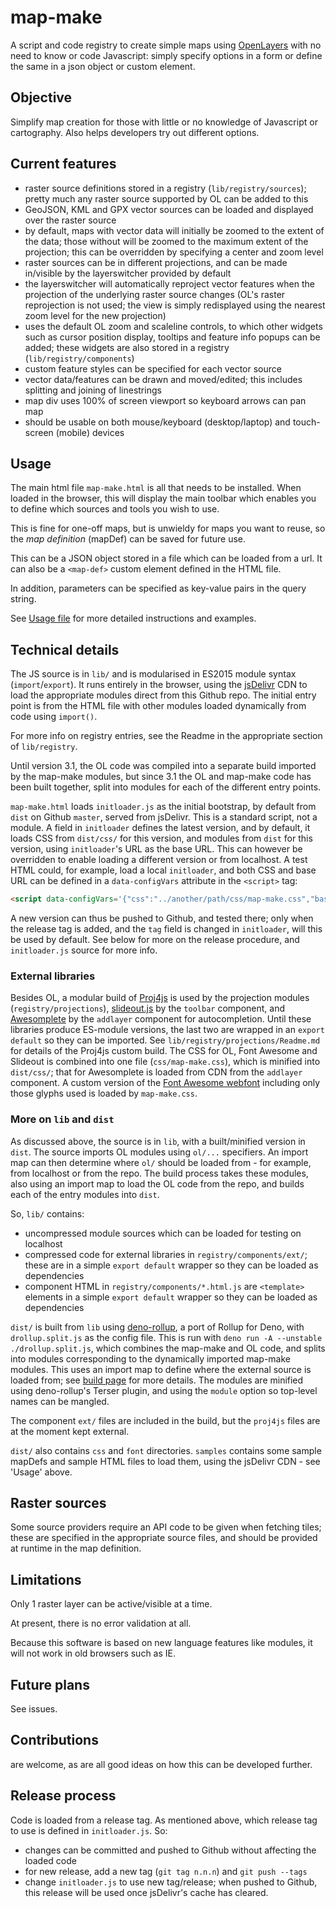 # map-make

A script and code registry to create simple maps using [OpenLayers](http://www.openlayers.org) with no need to know or code Javascript: simply specify options in a form or define the same in a json object or custom element.

## Objective
Simplify map creation for those with little or no knowledge of Javascript or cartography.
Also helps developers try out different options.

## Current features
- raster source definitions stored in a registry (`lib/registry/sources`); pretty much any raster source supported by OL can be added to this
- GeoJSON, KML and GPX vector sources can be loaded and displayed over the raster source
- by default, maps with vector data will initially be zoomed to the extent of the data;
  those without will be zoomed to the maximum extent of the projection;
  this can be overridden by specifying a center and zoom level
- raster sources can be in different projections, and can be made in/visible by the layerswitcher provided by default
- the layerswitcher will automatically reproject vector features when the projection of the underlying raster source changes (OL's raster reprojection is not used; the view is simply redisplayed using the nearest zoom level for the new projection)
- uses the default OL zoom and scaleline controls, to which other widgets such as cursor position display, tooltips and feature info popups can be added; these widgets are also stored in a registry (`lib/registry/components`)
- custom feature styles can be specified for each vector source
- vector data/features can be drawn and moved/edited; this includes splitting and joining of linestrings
- map div uses 100% of screen viewport so keyboard arrows can pan map
- should be usable on both mouse/keyboard (desktop/laptop) and touch-screen (mobile) devices

## Usage
The main html file `map-make.html` is all that needs to be installed. When loaded in the browser, this will display the main toolbar which enables you to define which sources and tools you wish to use.

This is fine for one-off maps, but is unwieldy for maps you want to reuse, so the *map definition* (mapDef) can be saved for future use.

This can be a JSON object stored in a file which can be loaded from a url. It can also be a `<map-def>` custom element defined in the HTML file.

In addition, parameters can be specified as key-value pairs in the query string.

See [Usage file](usage.md) for more detailed instructions and examples.

## Technical details
The JS source is in `lib/` and is modularised in ES2015 module syntax (`import`/`export`). It runs entirely in the browser, using the [jsDelivr](https://cdn.jsdelivr.net/) CDN to load the appropriate modules direct from this Github repo. The initial entry point is from the HTML file with other modules loaded dynamically from code using `import()`.

For more info on registry entries, see the Readme in the appropriate section of `lib/registry`.

Until version 3.1, the OL code was compiled into a separate build imported by the map-make modules, but since 3.1 the OL and map-make code has been built together, split into modules for each of the different entry points.

`map-make.html` loads `initloader.js` as the initial bootstrap, by default from `dist` on Github `master`, served from jsDelivr. This is a standard script, not a module. A field in `initloader` defines the latest version, and by default, it loads CSS from `dist/css/` for this version, and modules from `dist` for this version, using `initloader`'s URL as the base URL. This can however be overridden to enable loading a different version or from localhost. A test HTML could, for example, load a local `initloader`, and both CSS and base URL can be defined in a `data-configVars` attribute in the `<script>` tag:

```html
<script data-configVars='{"css":"../another/path/css/map-make.css","baseURL":"./further/path/map-make/lib/"}' src="../map-make/lib/initloader.js"></script>
```

A new version can thus be pushed to Github, and tested there; only when the release tag is added, and the `tag` field is changed in `initloader`, will this be used by default. See below for more on the release procedure, and `initloader.js` source for more info.

### External libraries
Besides OL, a modular build of [Proj4js](http://proj4js.org/) is used by the projection modules (`registry/projections`), [slideout.js](https://mango.github.io/slideout/) by the `toolbar` component, and [Awesomplete](https://leaverou.github.io/awesomplete/) by the `addlayer` component for autocompletion. Until these libraries produce ES-module versions, the last two are wrapped in an `export default` so they can be imported. See `lib/registry/projections/Readme.md` for details of the Proj4js custom build. The CSS for OL, Font Awesome and Slideout is combined into one file (`css/map-make.css`), which is minified into `dist/css/`; that for Awesomplete is loaded from CDN from the `addlayer` component. A custom version of the [Font Awesome webfont](http://fontawesome.io/) including only those glyphs used is loaded by `map-make.css`.

### More on `lib` and `dist`
As discussed above, the source is in `lib`, with a built/minified version in `dist`. The source imports OL modules using `ol/...` specifiers. An import map can then determine where `ol/` should be loaded from - for example, from localhost or from the repo. The build process takes these modules, also using an import map to load the OL code from the repo, and builds each of the entry modules into `dist`.

So, `lib/` contains:
* uncompressed module sources which can be loaded for testing on localhost
* compressed code for external libraries in `registry/components/ext/`; these are in a simple `export default` wrapper so they can be loaded as dependencies
* component HTML in `registry/components/*.html.js` are `<template>` elements in a simple `export default` wrapper so they can be loaded as dependencies

`dist/` is built from `lib` using [deno-rollup](https://deno.land/x/drollup), a port of Rollup for Deno, with `drollup.split.js` as the config file. This is run with `deno run -A --unstable ./drollup.split.js`, which combines the map-make and OL code, and splits into modules corresponding to the dynamically imported map-make modules. This uses an import map to define where the external source is loaded from; see [build page](OLbuild.md) for more details. The modules are minified using deno-rollup's Terser plugin, and using the `module` option so top-level names can be mangled.

The component `ext/` files are included in the build, but the `proj4js` files are at the moment kept external.

`dist/` also contains `css` and `font` directories. `samples` contains some sample mapDefs and sample HTML files to load them, using the jsDelivr CDN - see 'Usage' above.

## Raster sources
Some source providers require an API code to be given when fetching tiles; these are specified in the appropriate source files, and should be provided at runtime in the map definition.

## Limitations
Only 1 raster layer can be active/visible at a time.

At present, there is no error validation at all.

Because this software is based on new language features like modules, it will not work in old browsers such as IE.

## Future plans
See issues.

## Contributions
are welcome, as are all good ideas on how this can be developed further.

## Release process
Code is loaded from a release tag. As mentioned above, which release tag to use is defined in `initloader.js`. So:
- changes can be committed and pushed to Github without affecting the loaded code
- for new release, add a new tag (`git tag n.n.n`) and `git push --tags`
- change `initloader.js` to use new tag/release; when pushed to Github, this release will be used once jsDelivr's cache has cleared.
